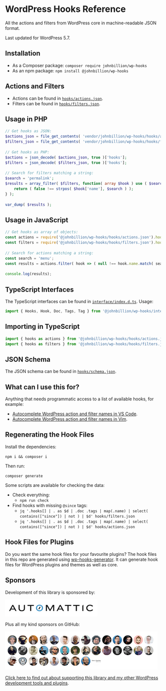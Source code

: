 # WordPress Hooks Reference

All the actions and filters from WordPress core in machine-readable JSON format.

Last updated for WordPress 5.7.

## Installation

* As a Composer package: `composer require johnbillion/wp-hooks`
* As an npm package: `npm install @johnbillion/wp-hooks`

## Actions and Filters

* Actions can be found in [`hooks/actions.json`](hooks/actions.json).
* Filters can be found in [`hooks/filters.json`](hooks/filters.json).

## Usage in PHP

```php
// Get hooks as JSON:
$actions_json = file_get_contents( 'vendor/johnbillion/wp-hooks/hooks/actions.json' );
$filters_json = file_get_contents( 'vendor/johnbillion/wp-hooks/hooks/filters.json' );

// Get hooks as PHP:
$actions = json_decode( $actions_json, true )['hooks'];
$filters = json_decode( $filters_json, true )['hooks'];

// Search for filters matching a string:
$search = 'permalink';
$results = array_filter( $filters, function( array $hook ) use ( $search ) {
    return ( false !== strpos( $hook['name'], $search ) );
} );

var_dump( $results );
```

## Usage in JavaScript

```js
// Get hooks as array of objects:
const actions = require('@johnbillion/wp-hooks/hooks/actions.json').hooks;
const filters = require('@johnbillion/wp-hooks/hooks/filters.json').hooks;

// Search for actions matching a string:
const search = 'menu';
const results = actions.filter( hook => ( null !== hook.name.match( search ) ) );

console.log(results);
```

## TypeScript Interfaces

The TypeScript interfaces can be found in [`interface/index.d.ts`](interface/index.d.ts). Usage:

```typescript
import { Hooks, Hook, Doc, Tags, Tag } from '@johnbillion/wp-hooks/interface';
```

## Importing in TypeScript

```typescript
import { hooks as actions } from '@johnbillion/wp-hooks/hooks/actions.json';
import { hooks as filters } from '@johnbillion/wp-hooks/hooks/filters.json';
```

## JSON Schema

The JSON schema can be found in [`hooks/schema.json`](hooks/schema.json).

## What can I use this for?

Anything that needs programmatic access to a list of available hooks, for example:

* [Autocomplete WordPress action and filter names in VS Code](https://github.com/johnbillion/vscode-wordpress-hooks).
* [Autocomplete WordPress action and filter names in Vim](https://github.com/Mte90/deoplete-wp-hooks).

## Regenerating the Hook Files

Install the dependencies:

`npm i && composer i`

Then run:

`composer generate`

Some scripts are available for checking the data:

* Check everything:
  - `npm run check`
* Find hooks with missing `@since` tags:
  - `jq '.hooks[] | . as $d | .doc .tags | map(.name) | select( contains(["since"]) | not ) | $d' hooks/filters.json`
  - `jq '.hooks[] | . as $d | .doc .tags | map(.name) | select( contains(["since"]) | not ) | $d' hooks/actions.json`

## Hook Files for Plugins

Do you want the same hook files for your favourite plugins? The hook files in this repo are generated using [wp-hooks-generator](https://github.com/johnbillion/wp-hooks-generator). It can generate hook files for WordPress plugins and themes as well as core.

## Sponsors

Development of this library is sponsored by:

[![Automattic](assets/gh/automattic.png)](https://automattic.com)

Plus all my kind sponsors on GitHub:

[![Sponsors](assets/gh/everyone.png)](https://github.com/sponsors/johnbillion)

[Click here to find out about supporting this library and my other WordPress development tools and plugins](https://github.com/sponsors/johnbillion).
